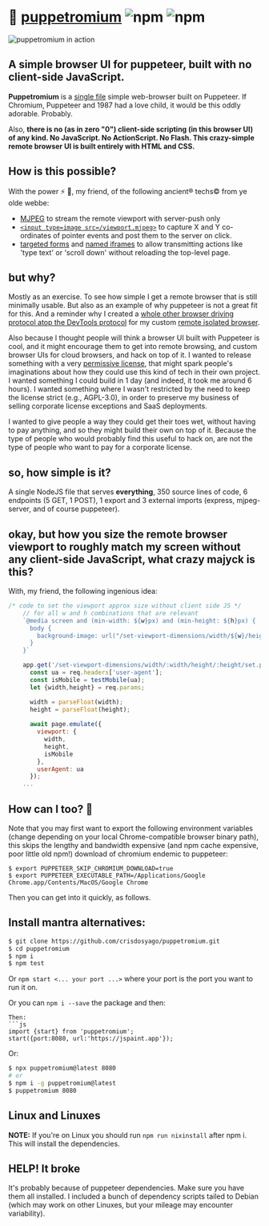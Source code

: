 # :tophat: [puppetromium](https://github.com/crisdosyago/puppetromium) ![npm](https://img.shields.io/npm/dt/puppetromium?style=social) ![npm](https://img.shields.io/npm/v/puppetromium?color=00ffee)

![puppetromium in action](https://github.com/crisdosyago/puppetromium/raw/main/puppetromium.PNG)

## A simple browser UI for puppeteer, built with no client-side JavaScript.

**Puppetromium** is a [single file](https://github.com/crisdosyago/puppetromium/blob/main/src/index.js) simple web-browser built on Puppeteer. If Chromium, Puppeteer and 1987 had a love child, it would be this oddly adorable. Probably. 

Also, **there is no (as in zero "0") client-side scripting (in this browser UI) of any kind. No JavaScript. No ActionScript. No Flash. This crazy-simple remote browser UI is built entirely with HTML and CSS.**

## How is this possible?

With the power ⚡ 💪, my friend, of the following ancient®️ techs©️ from ye olde webbe:

- [MJPEG](https://en.wikipedia.org/wiki/Motion_JPEG) to stream the remote viewport with server-push only
- [`<input type=image src=/viewport.mjpeg>`](https://developer.mozilla.org/en-US/docs/Web/HTML/Element/input/image#using_the_x_and_y_data_points) to capture X and Y co-ordinates of pointer events and post them to the server on click. 
- [targeted forms](https://developer.mozilla.org/en-US/docs/Web/HTML/Element/form#attr-target) and [named iframes](https://developer.mozilla.org/en-US/docs/Web/HTML/Element/iframe#attr-name) to allow transmitting actions like 'type text' or 'scroll down' without reloading the top-level page. 

## but why?

Mostly as an exercise. To see how simple I get a remote browser that is still minimally usable. But also as an example of why puppeteer is not a great fit for this. And a reminder why I created a [whole other browser driving](https://github.com/crisdosyago/BrowserBox/blob/master/zombie-lord/controller.js) [protocol atop the DevTools protocol](https://github.com/crisdosyago/BrowserBox/blob/master/zombie-lord/connection.js) for my custom [remote isolated browser](https://github.com/crisdosyago/BrowserBox). 

Also because I thought people will think a browser UI built with Puppeteer is cool, and it might encourage them to get into remote browsing, and custom browser UIs for cloud browsers, and hack on top of it. I wanted to release something with a very [permissive license](https://github.com/crisdosyago/puppetromium/blob/main/LICENSE), that might spark people's imaginations about how they could use this kind of tech in their own project. I wanted something I could build in 1 day (and indeed, it took me around 6 hours). I wanted something where I wasn't restricted by the need to keep the license strict (e.g., AGPL-3.0), in order to preserve my business of selling corporate license exceptions and SaaS deployments. 

I wanted to give people a way they could get their toes wet, without having to pay anything, and so they might build their own on top of it. Because the type of people who would probably find this useful to hack on, are not the type of people who want to pay for a corporate license.

## so, how simple is it?

A single NodeJS file that serves **everything**, 350 source lines of code, 6 endpoints (5 GET, 1 POST), 1 export and 3 external imports (express, mjpeg-server, and of course puppeteer).

## okay, but how you size the remote browser viewport to roughly match my screen without any client-side JavaScript, what crazy majyck is this?

With, my friend, the following ingenious idea:

```javascript
/* code to set the viewport approx size without client side JS */
    // for all w and h combinations that are relevant
    `@media screen and (min-width: ${w}px) and (min-height: ${h}px) {
      body {
        background-image: url("/set-viewport-dimensions/width/${w}/height/${h}/set.png") 
      }
    }`

    app.get('/set-viewport-dimensions/width/:width/height/:height/set.png', async (req, res) => {
      const ua = req.headers['user-agent'];
      const isMobile = testMobile(ua);
      let {width,height} = req.params;

      width = parseFloat(width);
      height = parseFloat(height);
     
      await page.emulate({
        viewport: {
          width,
          height,
          isMobile
        },
        userAgent: ua
      });
    ...
```

## How can I too? :gem:

Note that you may first want to export the following environment variables (change depending on your local Chrome-compatible browser binary path), this skips the lengthy and bandwidth expensive (and npm cache expensive, poor little old npm!) download of chromium endemic to puppeteer:

```shell
$ export PUPPETEER_SKIP_CHROMIUM_DOWNLOAD=true
$ export PUPPETEER_EXECUTABLE_PATH=/Applications/Google Chrome.app/Contents/MacOS/Google Chrome
```

Then you can get into it quickly, as follows.

## Install mantra alternatives:

```sh
$ git clone https://github.com/crisdosyago/puppetromium.git
$ cd puppetromium
$ npm i 
$ npm test
```

Or `npm start <... your port ...>` where your port is the port you want to run it on.

Or you can `npm i --save` the package and then:
```
Then:
```js
import {start} from 'puppetromium';
start({port:8080, url:'https://jspaint.app'});
```

Or:
```sh
$ npx puppetromium@latest 8080
# or
$ npm i -g puppetromium@latest
$ puppetromium 8080
```

## Linux and Linuxes

**NOTE:** If you're on Linux you should run `npm run nixinstall` after npm i. 
This will install the dependencies.

## HELP! It broke

It's probably because of puppeteer dependencies. Make sure you have them all installed. I included a bunch of dependency scripts tailed to Debian (which may work on other Linuxes, but your mileage may encounter variability). 
